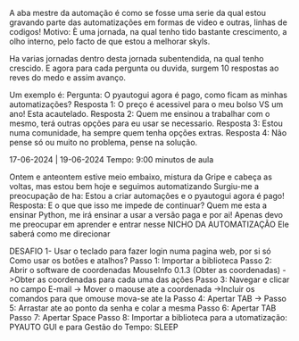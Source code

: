 A aba mestre da automação é como se fosse uma serie da qual estou gravando parte das automatizações em formas de video e outras, linhas de codigos!
Motivo: È uma jornada, na qual tenho tido bastante crescimento, a olho  interno, pelo facto de que estou a melhorar skyls.

Ha varias jornadas dentro desta jornada subentendida, na qual tenho crescido.
E agora para cada pergunta ou duvida, surgem 10 respostas ao reves do medo e assim avanço.

Um exemplo é:
Pergunta: O pyautogui agora é pago, como ficam as minhas automatizações?
Resposta 1: O preço é acessivel para o meu bolso VS um ano! Esta acautelado.
Resposta 2: Quem me ensinou a trabalhar com o mesmo, terá outras opções para eu usar se necessario.
Resposta 3: Estou numa comunidade, ha sempre quem tenha opções extras.
Resposta 4: Não pense só ou muito no problema, pense na solução.


17-06-2024 | 19-06-2024
Tempo: 9:00 minutos de aula

Ontem e anteontem estive meio embaixo, mistura da Gripe e cabeça as voltas, mas estou bem hoje e seguimos automatizando
Surgiu-me a preocupação de ha: Estou a criar automações e o pyautogui agora é pago! Resposta: 
E o que que isso me impede de continuar? Quem me esta a ensinar Python, me irá ensinar a usar a versão paga e por ai!
Apenas devo me preocupar em aprender e entrar nesse NICHO DA AUTOMATIZAÇÃO
Ele saberá como me direcionar 

DESAFIO 1- Usar o teclado para fazer login numa pagina web, por si só
Como usar os botões e atalhos?
Passo 1: Importar a biblioteca 
Passo 2: Abrir o software de coordenadas MouseInfo 0.1.3 (Obter as coordenadas)
    ->Obter as coordenadas para cada uma das ações
 Passo 3: Navegar e clicar no campo E-mail -> Mover o maouse ate a coordenada
    ->Incluir os comandos para que omouse mova-se ate la
Passo 4: Apertar TAB -> 
Passo 5: Arrastar ate ao ponto da senha e colar a mesma
Passo 6: Apertar TAB
Passo 7: Apertar Space
Passo 8: Importar a biblioteca para a utomatização: PYAUTO GUI e para Gestão do Tempo: SLEEP

